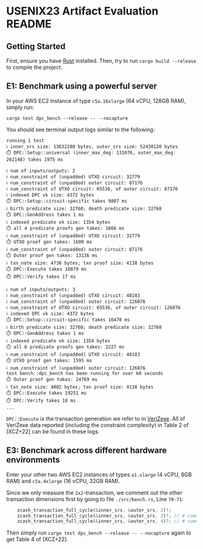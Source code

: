 # USENIX23 Artifact Evaluation README

## Getting Started

First, ensure you have [Rust](https://www.rust-lang.org/tools/install) installed. 
Then, try to run `cargo build --release` to compile the project.

## E1: Benchmark using a powerful server

In your AWS EC2 instance of type `c5a.16xlarge` (64 vCPU, 128GB RAM), simply run:

```
cargo test dpc_bench --release -- --nocapture
```

You should see terminal output logs similar to the following:

```
running 1 test
ℹ️️ inner_srs size: 13632280 bytes, outer_srs size: 52430120 bytes
⏱️ DPC::Setup::universal (inner_max_deg: 131076, outer_max_deg: 262148) takes 1975 ms

ℹ️ num of inputs/outputs: 2
ℹ️ num_constraint of (unpadded) UTXO circuit: 32779
ℹ️ num_constraint of (unpadded) outer circuit: 87176
ℹ️ num_constraint of UTXO circuit: 65536, of outer circuit: 87176
ℹ️️ indexed DPC vk size: 4372 bytes
⏱️ DPC::Setup::circuit-specific takes 9807 ms
ℹ️ birth predicate size: 32768; death predicate size: 32768
⏱️ DPC::GenAddress takes 1 ms
ℹ️️ indexed predicate vk size: 1354 bytes
⏱️ all 4 predicate proofs gen takes: 1666 ms
ℹ️ num_constraint of (unpadded) UTXO circuit: 32779
⏱️️ UTXO proof gen takes: 1600 ms
ℹ️ num_constraint of (unpadded) outer circuit: 87176
⏱️ Outer proof gen takes: 13136 ms
ℹ️ txn_note size: 4738 bytes; txn proof size: 4138 bytes
⏱️ DPC::Execute takes 16879 ms
⏱️ DPC::Verify takes 17 ms

ℹ️ num of inputs/outputs: 3
ℹ️ num_constraint of (unpadded) UTXO circuit: 48183
ℹ️ num_constraint of (unpadded) outer circuit: 126076
ℹ️ num_constraint of UTXO circuit: 65536, of outer circuit: 126076
ℹ️️ indexed DPC vk size: 4372 bytes
⏱️ DPC::Setup::circuit-specific takes 16470 ms
ℹ️ birth predicate size: 32768; death predicate size: 32768
⏱️ DPC::GenAddress takes 1 ms
ℹ️️ indexed predicate vk size: 1354 bytes
⏱️ all 6 predicate proofs gen takes: 2227 ms
ℹ️ num_constraint of (unpadded) UTXO circuit: 48183
⏱️️ UTXO proof gen takes: 1595 ms
ℹ️ num_constraint of (unpadded) outer circuit: 126076
test bench::dpc_bench has been running for over 60 seconds
⏱️ Outer proof gen takes: 24769 ms
ℹ️ txn_note size: 4802 bytes; txn proof size: 4138 bytes
⏱️ DPC::Execute takes 29251 ms
⏱️ DPC::Verify takes 18 ms
...
```

`DPC::Execute` is the transaction generation we refer to in [VeriZexe](https://eprint.iacr.org/2022/802.pdf).
All of VeriZexe data reported (including the constraint complexity) in Table 2 of [XCZ+22] can be found in these logs.

## E3: Benchmark across different hardware environments

Enter your other two AWS EC2 instances of types `a1.xlarge` (4 vCPU, 8GB RAM) and `c5a.4xlarge` (16 vCPU, 32GB RAM).

Since we only measure the `2x2`-transaction, we comment out the other transaction dimensions first by going to file `./src/bench.rs`, Line `70-71`:

```rust
    zcash_transaction_full_cycle(&inner_srs, &outer_srs, 2)?;
    zcash_transaction_full_cycle(&inner_srs, &outer_srs, 3)?; // # comment this line
    zcash_transaction_full_cycle(&inner_srs, &outer_srs, 4)?; // # comment this line
```

Then simply run `cargo test dpc_bench --release -- --nocapture` again to get Table 4 of [XCZ+22].
